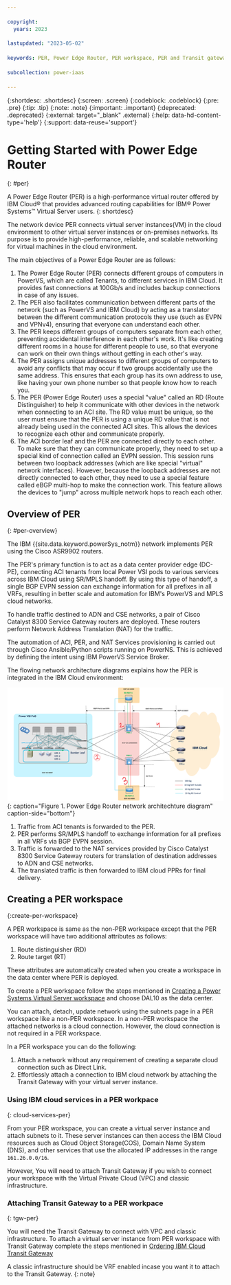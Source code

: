 ```yaml
---

copyright:
  years: 2023

lastupdated: "2023-05-02"

keywords: PER, Power Edge Router, PER workspace, PER and Transit gateway, IBM PER

subcollection: power-iaas

---
```


{:shortdesc: .shortdesc}
{:screen: .screen}
{:codeblock: .codeblock}
{:pre: .pre}
{:tip: .tip}
{:note: .note}
{:important: .important}
{:deprecated: .deprecated}
{:external: target="_blank" .external}
{:help: data-hd-content-type='help'}
{:support: data-reuse='support'}
<!-- {{site.data.keyword.powerSys_notm}} -->

# Getting Started with Power Edge Router
{: #per}

A Power Edge Router (PER) is a high-performance virtual router offered by IBM Cloud&reg; that provides advanced routing capabilities for IBM&reg; Power Systems&trade; Virtual Server users.
{: shortdesc}

The network device PER connects virtual server instances(VM) in the cloud environment to other virtual server instances or on-premises networks. Its purpose is to provide high-performance, reliable, and scalable networking for virtual machines in the cloud environment.

The main objectives of a Power Edge Router are as follows:
1.	The Power Edge Router (PER) connects different groups of computers in PowerVS, which are called Tenants, to different services in IBM Cloud. It provides fast connections at 100Gb/s and includes backup connections in case of any issues.
2.	The PER also facilitates communication between different parts of the network (such as PowerVS and IBM Cloud) by acting as a translator between the different communication protocols they use (such as EVPN and VPNv4), ensuring that everyone can understand each other.
3.	The PER keeps different groups of computers separate from each other, preventing accidental interference in each other's work. It's like creating different rooms in a house for different people to use, so that everyone can work on their own things without getting in each other's way.
4.	The PER assigns unique addresses to different groups of computers to avoid any conflicts that may occur if two groups accidentally use the same address. This ensures that each group has its own address to use, like having your own phone number so that people know how to reach you.
5.	The PER (Power Edge Router) uses a special "value" called an RD (Route Distinguisher) to help it communicate with other devices in the network when connecting to an ACI site. The RD value must be unique, so the user must ensure that the PER is using a unique RD value that is not already being used in the connected ACI sites. This allows the devices to recognize each other and communicate properly.
6.	The ACI border leaf and the PER are connected directly to each other. To make sure that they can communicate properly, they need to set up a special kind of connection called an EVPN session. This session runs between two loopback addresses (which are like special "virtual" network interfaces). However, because the loopback addresses are not directly connected to each other, they need to use a special feature called eBGP multi-hop to make the connection work. This feature allows the devices to "jump" across multiple network hops to reach each other.

## Overview of PER
{: #per-overview}

The IBM {{site.data.keyword.powerSys_notm}} network implements PER using the Cisco ASR9902 routers. 

The PER's primary function is to act as a data center provider edge (DC-PE), connecting ACI tenants from local Power VSI pods <!-- needs a differnet term for VSI pods --> to various services across IBM Cloud using SR/MPLS handoff. By using this type of handoff, a single BGP EVPN session can exchange information for all prefixes in all VRFs, resulting in better scale and automation for IBM's PowerVS and MPLS cloud networks.

To handle traffic destined to ADN and CSE networks, a pair of Cisco Catalyst 8300 Service Gateway routers are deployed. These routers perform Network Address Translation (NAT) for the traffic.

The automation of ACI, PER, and NAT Services provisioning is carried out through Cisco Ansible/Python scripts running on PowerNS. This is achieved by defining the intent using IBM PowerVS Service Broker. 

The flowing network architecture diagrams explains how the PER is integrated in the IBM Cloud environment:

![Power Edge Router network architechture diagram](./images/PER_net_arch_diag.png "Connect to Classic"){: caption="Figure 1. Power Edge Router network architechture diagram" caption-side="bottom"}

1.	Traffic from ACI tenants is forwarded to the PER.
2.	PER performs SR/MPLS handoff to exchange information for all prefixes in all VRFs via BGP EVPN session.
3.	Traffic is forwarded to the NAT services provided by Cisco Catalyst 8300 Service Gateway routers for translation of destination addresses to ADN and CSE networks.
4.	The translated traffic is then forwarded to IBM cloud PPRs for final delivery.

## Creating a PER workspace
{:create-per-workspace}

<!-- Q: Does a user gets the option to choose b/w PER or a non-PER workspace? -->
A PER workspace is same as the non-PER workspace except that the PER workspace will have two additional attributes as follows:
1.	Route distinguisher (RD)
2.	Route target (RT)

These attributes are automatically created when you create a workspace in the data center where PER is deployed.

To create a PER workspace follow the steps mentioned in [Creating a Power Systems Virtual Server workspace](/docs/power-iaas?topic=power-iaas-creating-power-virtual-server#creating-service) and choose DAL10 as the data center.
<!-- Q: provide a list of data centers have PER deployed in them: -->

You can attach, detach, update network using the subnets page in a PER workspace like a non-PER workspace. In a non-PER workspace the attached networks is a cloud connection. However, the cloud connection is not required in a PER workspace.

In a PER workspace you can do the following:
1.	Attach a network without any requirement of creating a separate cloud connection such as Direct Link.
2.	Effortlessly attach a connection to IBM cloud network by attaching the Transit Gateway with your virtual server instance.

### Using IBM cloud services in a PER workpace
{: cloud-services-per}

From your PER workspace, you can create a virtual server instance and attach subnets to it. These server instances can then access the IBM Cloud resources such as Cloud Object Storage(COS), Domain Name System (DNS), and other services that use the allocated IP addresses in the range `161.26.0.0/16`.

However, You will need to attach Transit Gateway if you wish to connect your workspace with the Virtual Private Cloud (VPC) and classic infrastructure.

### Attaching Transit Gateway to a PER workpace
{: tgw-per}

You will need the Transit Gateway to connect with VPC and classic infrastructure. To attach a virtual server instance from PER workspace with Transit Gateway complete the steps mentioned in [Ordering IBM Cloud Transit Gateway](/docs/transit-gateway?topic=transit-gateway-ordering-transit-gateway&interface=ui)

A classic infrastructure should be VRF enabled incase you want it to attach to the Transit Gateway.
{: note}
